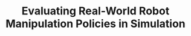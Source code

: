 ---
layout: post
title:  "Evaluating Real-World Robot Manipulation Policies in Simulation"
image: /images/simpler.png
categories: research
authors: "<strong>Xuanlin Li*</strong>, Kyle Hsu*, Jiayuan Gu*, Karl Pertsch^, Oier Mees^, Homer Rich Walke, Chuyuan Fu, Ishikaa Lunawat, Isabel Sieh, Sean Kirmani, Sergey Levine, Jiajun Wu, Chelsea Finn, Hao Su^^, Quan Vuong^^, Ted Xiao^^"
venue: Preprint
paper: https://arxiv.org/abs/2405.05941
website: https://simpler-env.github.io/
code: https://github.com/simpler-env/SimplerEnv
---